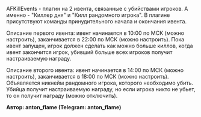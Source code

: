 AFKillEvents - плагин на 2 ивента, связанные с убийствами игроков. А именно - "Киллер дня" и "Килл рандомного игрока". В плагине присутствуют команды принудительного начала и окончания ивента.



Описание первого ивента: ивент начинается в 10:00 по МСК (можно настроить), заканчивается в 22:00 по МСК (можно настроить). Пока ивент запущен, игрок должен сделать как можно больше киллов, когда ивент закончится игрок, убивший больше всех игроков получит настраиваемую награду.



Описание второго ивента: ивент начинается в 14:00 по МСК (можно настроить), заканчивается в 18:00 по МСК (можно настроить). Объявляется никнейм рандомного игрока, которого необходимо убить. Убийца получит настраиваемую награду, но если игрока никто не убьет, то он получит награду (можно отключить).



**Автор: anton_flame (Telegram: anton_flame)**
